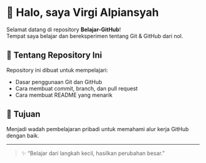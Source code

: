 # 👋 Halo, saya Virgi Alpiansyah

Selamat datang di repository **Belajar-GitHub**!  
Tempat saya belajar dan bereksperimen tentang Git & GitHub dari nol.

## 🚀 Tentang Repository Ini
Repository ini dibuat untuk mempelajari:
- Dasar penggunaan Git dan GitHub  
- Cara membuat commit, branch, dan pull request  
- Cara membuat README yang menarik

## 📘 Tujuan
Menjadi wadah pembelajaran pribadi untuk memahami alur kerja GitHub dengan baik.

---

> ✨ “Belajar dari langkah kecil, hasilkan perubahan besar.”  

